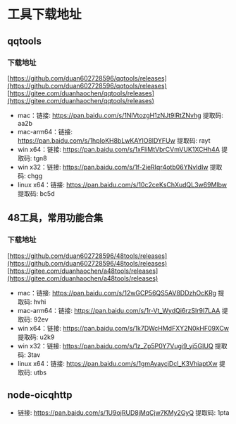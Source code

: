# 工具下载地址

## qqtools

### 下载地址
[https://github.com/duan602728596/qqtools/releases](https://github.com/duan602728596/qqtools/releases)   
[https://gitee.com/duanhaochen/qqtools/releases](https://gitee.com/duanhaochen/qqtools/releases)
* mac：链接: https://pan.baidu.com/s/1NlVtozgH1zNJt9lRtZNvhg 提取码: aa2b
* mac-arm64：链接: https://pan.baidu.com/s/1hpIoKH8bLwKAYlO8lDYFUw 提取码: rayt
* win x64：链接: https://pan.baidu.com/s/1xFliMtVbrCVmVUK1XCHh4A 提取码: tgn8
* win x32：链接: https://pan.baidu.com/s/1f-2ieRIqr4otb06YNvIdIw 提取码: chgg
* linux x64：链接: https://pan.baidu.com/s/10c2ceKsChXudQL3w69Mlbw 提取码: bc5d

## 48工具，常用功能合集

### 下载地址
[https://github.com/duan602728596/48tools/releases](https://github.com/duan602728596/48tools/releases)   
[https://gitee.com/duanhaochen/a48tools/releases](https://gitee.com/duanhaochen/a48tools/releases)
* mac：链接: https://pan.baidu.com/s/12wGCP56QS5AV8DDzhOcKRg 提取码: hvhi
* mac-arm64：链接: https://pan.baidu.com/s/1r-Vt_WydQi6rzSlr9I7LAA 提取码: 92ev
* win x64：链接: https://pan.baidu.com/s/1k7DWcHMdFXY2N0kHF09XCw 提取码: u2k9
* win x32：链接: https://pan.baidu.com/s/1z_Zp5P0Y7Vugi9_yi5GIUQ 提取码: 3tav
* linux x64：链接: https://pan.baidu.com/s/1gmAyaycjDcl_K3VhiaptXw 提取码: utbs

## node-oicqhttp

* 链接: https://pan.baidu.com/s/1U9ojRUD8jMqCjw7KMy2GyQ 提取码: 1pta
